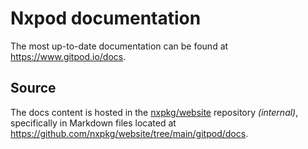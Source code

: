 # Nxpod documentation

The most up-to-date documentation can be found at https://www.gitpod.io/docs.

## Source

The docs content is hosted in the [nxpkg/website](https://github.com/nxpkg/website) repository _(internal)_, specifically in Markdown files located at https://github.com/nxpkg/website/tree/main/gitpod/docs.
